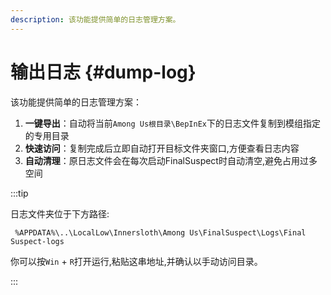 ```yaml
---
description: 该功能提供简单的日志管理方案。
---
```


# 输出日志 {#dump-log}

该功能提供简单的日志管理方案：

1. **一键导出**：自动将当前`Among Us根目录\BepInEx`下的日志文件复制到模组指定的专用目录
2. **快速访问**：复制完成后立即自动打开目标文件夹窗口,方便查看日志内容
3. **自动清理**：原日志文件会在每次启动FinalSuspect时自动清空,避免占用过多空间

:::tip

日志文件夹位于下方路径:

```
 %APPDATA%\..\LocalLow\Innersloth\Among Us\FinalSuspect\Logs\Final Suspect-logs
```

你可以按`Win` + `R`打开运行,粘贴这串地址,并确认以手动访问目录。

:::